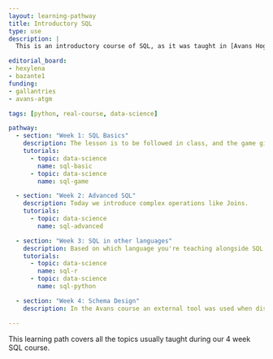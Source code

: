 ```yaml
---
layout: learning-pathway
title: Introductory SQL
type: use
description: |
  This is an introductory course of SQL, as it was taught in [Avans Hogeschool](https://www.avans.nl/) in the Netherlands.

editorial_board:
- hexylena
- bazante1
funding:
- gallantries
- avans-atgm

tags: [python, real-course, data-science]

pathway:
  - section: "Week 1: SQL Basics"
    description: The lesson is to be followed in class, and the game given as homework.
    tutorials:
      - topic: data-science
        name: sql-basic
      - topic: data-science
        name: sql-game

  - section: "Week 2: Advanced SQL"
    description: Today we introduce complex operations like Joins.
    tutorials:
      - topic: data-science
        name: sql-advanced

  - section: "Week 3: SQL in other languages"
    description: Based on which language you're teaching alongside SQL, you can choose one of the following lessons which have the same content for different programming languages.
    tutorials:
      - topic: data-science
        name: sql-r
      - topic: data-science
        name: sql-python

  - section: "Week 4: Schema Design"
    description: In the Avans course an external tool was used when discussing Schema design.

---
```


This learning path covers all the topics usually taught during our 4 week
SQL course.
